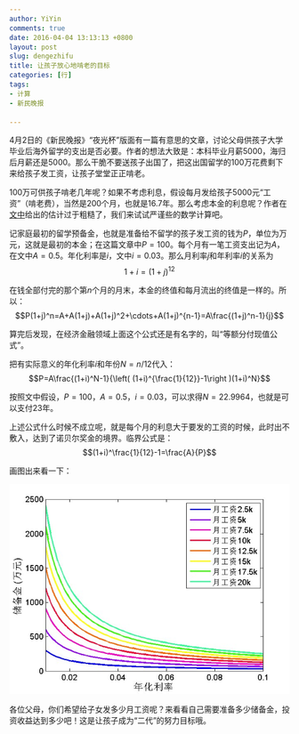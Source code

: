 ```yaml
---
author: YiYin
comments: true
date: 2016-04-04 13:13:13 +0800
layout: post
slug: dengezhifu
title: 让孩子放心地啃老的目标
categories: [行]
tags:
- 计算
- 新民晚报

---
```

4月2日的《新民晚报》“夜光杯”版面有一篇有意思的文章，讨论父母供孩子大学毕业后海外留学的支出是否必要。作者的想法大致是：本科毕业月薪5000，海归后月薪还是5000。那么干脆不要送孩子出国了，把这出国留学的100万花费剩下来给孩子发工资，让孩子堂堂正正啃老。

100万可供孩子啃老几年呢？如果不考虑利息，假设每月发给孩子5000元“工资”（啃老费），当然是200个月，也就是16.7年。那么考虑本金的利息呢？作者在<a href="/public/images/kenlaozhifu.jpg" data-lightbox="klzf">文中</a>给出的估计过于粗糙了，我们来试试严谨些的数学计算吧。

记家庭最初的留学预备金，也就是准备给不留学的孩子发工资的钱为$P$，单位为万元，这就是最初的本金；在这篇文章中$P=100$。每个月有一笔工资支出记为$A$，在文中$A=0.5$。年化利率是$i$，文中$i=0.03$。那么月利率$j$和年利率$i$的关系为$$1+i=(1+j)^{12}$$

在钱全部付完的那个第$n$个月的月末，本金的终值和每月流出的终值是一样的。所以：
$$P(1+j)^n=A+A(1+j)+A(1+j)^2+\cdots+A(1+j)^{n-1}=A\frac{(1+j)^n-1}{j}$$

算完后发现，在经济金融领域上面这个公式还是有名字的，叫“等额分付现值公式”。

把有实际意义的年化利率$i$和年份$N=n/12$代入：
$$P=A\frac{(1+i)^N-1}{\left( (1+i)^{\frac{1}{12}}-1\right )(1+i)^N}$$

按照文中假设，$P=100$，$A=0.5$，$i=0.03$，可以求得$N=22.9964$，也就是可以支付23年。

上述公式什么时候不成立呢，就是每个月的利息大于要发的工资的时候，此时出不敷入，达到了诺贝尔奖金的境界。临界公式是：
$$(1+i)^\frac{1}{12}-1=\frac{A}{P}$$

画图出来看一下：

![](/public/images/gongzilinjie_1.jpg)

各位父母，你们希望给子女发多少月工资呢？来看看自己需要准备多少储备金，投资收益达到多少吧！这是让孩子成为“二代”的努力目标哦。

